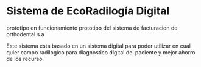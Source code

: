 # Sistema de EcoRadilogía Digital
prototipo en funcionamiento 
prototipo del sistema de facturacion de orthodental s.a

Este sistema esta basado en un sistema digital para poder utilizar en cual
quier campo radilogico para diagnostico digital del paciente y mejor ahorro
de los recurso.